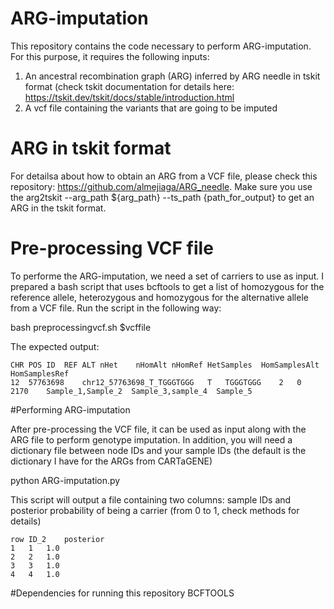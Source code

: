# ARG-imputation

This repository contains the code necessary to perform ARG-imputation. For this purpose, it requires the following inputs:

1. An ancestral recombination graph (ARG) inferred by ARG needle in tskit format (check tskit documentation for details here: https://tskit.dev/tskit/docs/stable/introduction.html
2. A vcf file containing the variants that are going to be imputed

# ARG in tskit format
For detailsa about how to obtain an ARG from a VCF file, please check this repository: https://github.com/almejiaga/ARG_needle. Make sure you use the arg2tskit --arg_path ${arg_path} --ts_path {path_for_output} to get an ARG in the tskit format.

# Pre-processing VCF file
To performe the ARG-imputation, we need a set of carriers to use as input. I prepared a bash script that uses bcftools to get a list of homozygous for the reference allele, heterozygous and homozygous for the alternative allele from a VCF file. Run the script in the following way:

bash preprocessingvcf.sh $vcffile

The expected output:

```
CHR	POS	ID	REF	ALT	nHet	nHomAlt	nHomRef	HetSamples	HomSamplesAlt	HomSamplesRef
12	57763698	chr12_57763698_T_TGGGTGGG	T	TGGGTGGG	2	0	2170	Sample_1,Sample_2  Sample_3,sample_4  Sample_5		
```
#Performing ARG-imputation

After pre-processing the VCF file, it can be used as input along with the ARG file to perform genotype imputation. In addition, you will need a dictionary file between node IDs and your sample IDs (the default is the dictionary I have for the ARGs from CARTaGENE)

python ARG-imputation.py

This script will output a file containing two columns: sample IDs and posterior probability of being a carrier (from 0 to 1, check methods for details)
```
row ID_2	posterior
1	1	1.0
2	2	1.0
3	3	1.0
4	4	1.0
```
#Dependencies for running this repository
BCFTOOLS





